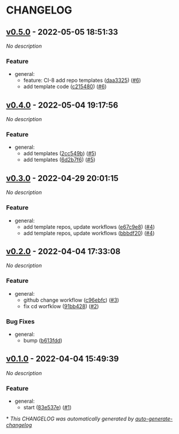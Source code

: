 # CHANGELOG

## [v0.5.0](https://github.com/indigo-tangerine/itc-github-org/releases/tag/v0.5.0) - 2022-05-05 18:51:33

*No description*

### Feature

- general:
  - feature: CI-8 add repo templates ([daa3325](https://github.com/indigo-tangerine/itc-github-org/commit/daa3325ffc8a325b4685581096636bb98aa74934)) ([#6](https://github.com/indigo-tangerine/itc-github-org/pull/6))
  - add template code ([c215480](https://github.com/indigo-tangerine/itc-github-org/commit/c2154800ea7b87789cc9b37a206a3aa2f2c1adbc)) ([#6](https://github.com/indigo-tangerine/itc-github-org/pull/6))

## [v0.4.0](https://github.com/indigo-tangerine/itc-github-org/releases/tag/v0.4.0) - 2022-05-04 19:17:56

*No description*

### Feature

- general:
  - add templates ([2cc549b](https://github.com/indigo-tangerine/itc-github-org/commit/2cc549b8a7d35df65fdc9e604f58d150e68fdd52)) ([#5](https://github.com/indigo-tangerine/itc-github-org/pull/5))
  - add templates ([6d2b7f6](https://github.com/indigo-tangerine/itc-github-org/commit/6d2b7f664ad71812dd1a137d7817ee81caa59848)) ([#5](https://github.com/indigo-tangerine/itc-github-org/pull/5))

## [v0.3.0](https://github.com/indigo-tangerine/itc-github-org/releases/tag/v0.3.0) - 2022-04-29 20:01:15

*No description*

### Feature

- general:
  - add template repos, update workflows ([e67c9e8](https://github.com/indigo-tangerine/itc-github-org/commit/e67c9e84eb2749dfcda7b5b1e090c4f8f4654e6b)) ([#4](https://github.com/indigo-tangerine/itc-github-org/pull/4))
  - add template repos, update workflows ([bbbdf20](https://github.com/indigo-tangerine/itc-github-org/commit/bbbdf20204c9dd18bc784b837a25aa989c15c430)) ([#4](https://github.com/indigo-tangerine/itc-github-org/pull/4))

## [v0.2.0](https://github.com/indigo-tangerine/itc-github-org/releases/tag/v0.2.0) - 2022-04-04 17:33:08

*No description*

### Feature

- general:
  - github change workflow ([c96ebfc](https://github.com/indigo-tangerine/itc-github-org/commit/c96ebfc1f98e3ddfec615acc7d26ac823cf9968d)) ([#3](https://github.com/indigo-tangerine/itc-github-org/pull/3))
  - fix cd worfklow ([91bb428](https://github.com/indigo-tangerine/itc-github-org/commit/91bb4286a333e6652100d119196d927e215c1ddd)) ([#2](https://github.com/indigo-tangerine/itc-github-org/pull/2))

### Bug Fixes

- general:
  - bump ([b613fdd](https://github.com/indigo-tangerine/itc-github-org/commit/b613fdd2463e65c71fa956e46cc298635b22f98c))

## [v0.1.0](https://github.com/indigo-tangerine/itc-github-org/releases/tag/v0.1.0) - 2022-04-04 15:49:39

*No description*

### Feature

- general:
  - start ([83e537e](https://github.com/indigo-tangerine/itc-github-org/commit/83e537e3392a84b39fe6452a7fb044195e714d24)) ([#1](https://github.com/indigo-tangerine/itc-github-org/pull/1))

\* *This CHANGELOG was automatically generated by [auto-generate-changelog](https://github.com/BobAnkh/auto-generate-changelog)*
